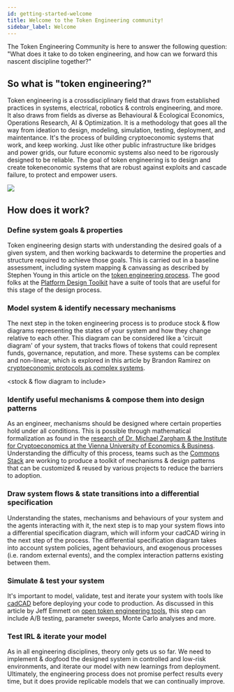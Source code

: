 ```yaml
---
id: getting-started-welcome
title: Welcome to the Token Engineering community!
sidebar_label: Welcome
---
```


The Token Engineering Community is here to answer the following question: "What does it take to do token engineering, and how can we forward this nascent discipline together?" 

## So what is "token engineering?"

Token engineering is a crossdisciplinary field that draws from established practices in systems, electrical, robotics & controls engineering, and more. It also draws from fields as diverse as Behavioural & Ecological Economics, Operations Research, AI & Optimization. It is a methodology that goes all the way from ideation to design, modeling, simulation, testing, deployment, and maintentance. It's the process of building cryptoeconomic systems that work, and keep working. Just like other public infrastructure like bridges and power grids, our future economic systems also need to be rigorously designed to be reliable. The goal of token engineering is to design and create tokeneconomic systems that are robust against exploits and cascade failure, to protect and empower users. 

![](img/static/Interdisciplinary_venn.jpg)

## How does it work?

### Define system goals & properties

Token engineering design starts with understanding the desired goals of a given system, and then working backwards to determine the properties and structure required to achieve those goals. This is carried out in a baseline assessment, including system mapping & canvassing as described by Stephen Young in this article on the [token engineering process](https://medium.com/@stephen_yo/a-token-engineering-process-16687f3b9a74). The good folks at the [Platform Design Toolkit](https://platformdesigntoolkit.com/) have a suite of tools that are useful for this stage of the design process.

### Model system & identify necessary mechanisms 

The next step in the token engineering process is to produce stock & flow diagrams representing the states of your system and how they change relative to each other. This diagram can be considered like a 'circuit diagram' of your system, that tracks flows of tokens that could represent funds, governance, reputation, and more. These systems can be complex and non-linear, which is explored in this article by Brandon Ramirez on [cryptoeconomic protocols as complex systems](https://thegraph.com/blog/modeling-cryptoeconomic-protocols-as-complex-systems-part-1).

<stock & flow diagram to include>

### Identify useful mechanisms & compose them into design patterns

As an engineer, mechanisms should be designed where certain properties hold under all conditions. This is possible through mathematical formalization as found in the [research of Dr. Michael Zargham & the Institute for Cryptoeconomics at the Vienna University of Economics & Business](https://epub.wu.ac.at/7381/1/zargham_shorish_paruch.pdf).  Understanding the difficulty of this process, teams such as the [Commons Stack](https://www.commonsstack.org) are working to produce a toolkit of mechanisms & design patterns that can be customized & reused by various projects to reduce the barriers to adoption.

### Draw system flows & state transitions into a differential specification
Understanding the states, mechanisms and behaviours of your system and the agents interacting with it, the next step is to map your system flows into a differential specification diagram, which will inform your cadCAD wiring in the next step of the process. The differential specification diagram takes into account system policies, agent behaviours, and exogenous processes (i.e. random external events), and the complex interaction patterns existing between them.

<diff spec diagram to include>


### Simulate & test your system

It's important to model, validate, test and iterate your system with tools like [cadCAD](https://www.cadCAD.org) before deploying your code to production. As discussed in this article by Jeff Emmett on [open token engineering tools](https://medium.com/commonsstack/establishing-open-token-engineering-tools-standards-9584b40dfe30), this step can include A/B testing, parameter sweeps, Monte Carlo analyses and more.

### Test IRL & iterate your model

As in all engineering disciplines, theory only gets us so far. We need to implement & dogfood the designed system in controlled and low-risk environments, and iterate our model with new learnings from deployment. Ultimately, the engineering process does not promise perfect results every time, but it does provide replicable models that we can continually improve.

